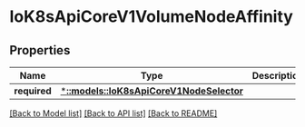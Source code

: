 # IoK8sApiCoreV1VolumeNodeAffinity

## Properties
Name | Type | Description | Notes
------------ | ------------- | ------------- | -------------
**required** | [***::models::IoK8sApiCoreV1NodeSelector**](io.k8s.api.core.v1.NodeSelector.md) |  | [optional] 

[[Back to Model list]](../README.md#documentation-for-models) [[Back to API list]](../README.md#documentation-for-api-endpoints) [[Back to README]](../README.md)


